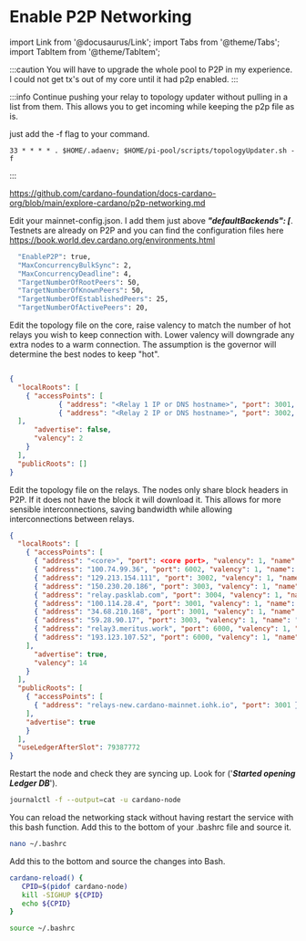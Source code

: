 # Enable P2P Networking

import Link from '@docusaurus/Link';
import Tabs from '@theme/Tabs';
import TabItem from '@theme/TabItem';


:::caution
You will have to upgrade the whole pool to P2P in my experience. I could not get tx's out of my core until it had p2p enabled.
:::

:::info
Continue pushing your relay to topology updater without pulling in a list from them. This allows you to get incoming while keeping the p2p file as is.

just add the -f flag to your command.

```bash"
33 * * * * . $HOME/.adaenv; $HOME/pi-pool/scripts/topologyUpdater.sh -f
```

:::

https://github.com/cardano-foundation/docs-cardano-org/blob/main/explore-cardano/p2p-networking.md

Edit your mainnet-config.json. I add them just above ***"defaultBackends": [***. Testnets are already on P2P and you can find the configuration files here https://book.world.dev.cardano.org/environments.html

```bash title="mainnet-config.json"
  "EnableP2P": true,
  "MaxConcurrencyBulkSync": 2,
  "MaxConcurrencyDeadline": 4,
  "TargetNumberOfRootPeers": 50,
  "TargetNumberOfKnownPeers": 50,
  "TargetNumberOfEstablishedPeers": 25,
  "TargetNumberOfActivePeers": 20,
```

Edit the topology file on the core, raise valency to match the number of hot relays you wish to keep connection with. Lower valency will downgrade any extra nodes to a warm connection. The assumption is the governor will determine the best nodes to keep "hot".

```json title="mainnet-topology.json"

{
  "localRoots": [
    { "accessPoints": [
            { "address": "<Relay 1 IP or DNS hostname>", "port": 3001, "valency": 1, "name": "My relay"},
            { "address": "<Relay 2 IP or DNS hostname>", "port": 3002, "valency": 1, "name": "My other relay"}
  ],
      "advertise": false,
      "valency": 2
    }
  ],
  "publicRoots": []
}
```

Edit the topology file on the relays. The nodes only share block headers in P2P. If it does not have the block it will download it. This allows for more sensible interconnections, saving bandwidth while allowing interconnections between relays.

```json title="mainnet-topology.json"
{
  "localRoots": [
    { "accessPoints": [
      { "address": "<core>", "port": <core port>, "valency": 1, "name": ""},
      { "address": "100.74.99.36", "port": 6002, "valency": 1, "name": "M2"},
      { "address": "129.213.154.111", "port": 3002, "valency": 1, "name": "ANTRIX"},
      { "address": "150.230.20.186", "port": 3003, "valency": 1, "name": "ANTRIX"},
      { "address": "relay.pasklab.com", "port": 3004, "valency": 1, "name": "BERRY"},
      { "address": "100.114.28.4", "port": 3001, "valency": 1, "name": "mu gogo"},
      { "address": "34.68.210.168", "port": 3001, "valency": 1, "name": "mu gogo"},
      { "address": "59.28.90.17", "port": 3003, "valency": 1, "name": "merde guy"},
      { "address": "relay3.meritus.work", "port": 6000, "valency": 1, "name": "MERIT"},
      { "address": "193.123.107.52", "port": 6000, "valency": 1, "name": "Server in Vinhedo Brazil"}
    ],
      "advertise": true,
      "valency": 14
    }
  ],
  "publicRoots": [
    { "accessPoints": [
      { "address": "relays-new.cardano-mainnet.iohk.io", "port": 3001 }
    ],
    "advertise": true
    }
  ],
  "useLedgerAfterSlot": 79387772
}
```


Restart the node and check they are syncing up. Look for ('***Started opening Ledger DB***').

```bash title=">_ Terminal"
journalctl -f --output=cat -u cardano-node
```

You can reload the networking stack without having restart the service with this bash function. Add this to the bottom of your .bashrc file and source it.

```bash title=">_ Terminal"
nano ~/.bashrc
```
Add this to the bottom and source the changes into Bash.


```bash title="~/.bashrc"
cardano-reload() {
   CPID=$(pidof cardano-node)
   kill -SIGHUP ${CPID}
   echo ${CPID}
}
```

```bash title=">_ Terminal"
source ~/.bashrc
```
